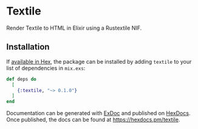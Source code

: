 # Textile

Render Textile to HTML in Elixir using a Rustextile NIF.

## Installation

If [available in Hex](https://hex.pm/docs/publish), the package can be installed
by adding `textile` to your list of dependencies in `mix.exs`:

```elixir
def deps do
  [
    {:textile, "~> 0.1.0"}
  ]
end
```

Documentation can be generated with [ExDoc](https://github.com/elixir-lang/ex_doc)
and published on [HexDocs](https://hexdocs.pm). Once published, the docs can
be found at <https://hexdocs.pm/textile>.


